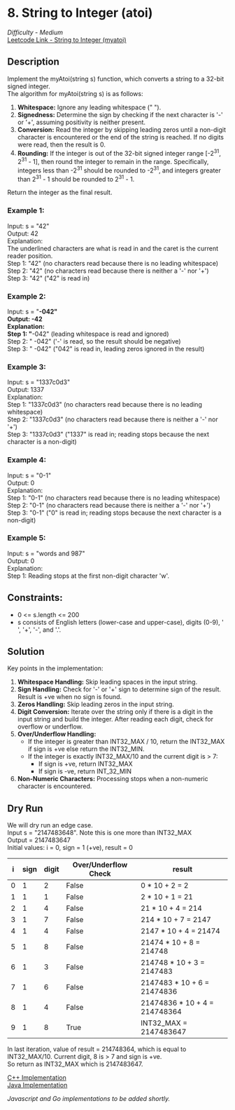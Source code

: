 # 8. String to Integer (atoi)
*Difficulty - Medium*  
[Leetcode Link - String to Integer (myatoi)](https://leetcode.com/problems/string-to-integer-atoi/description/)

## Description
Implement the myAtoi(string s) function, which converts a string to a 32-bit signed integer.  
The algorithm for myAtoi(string s) is as follows:  
1. **Whitespace:** Ignore any leading whitespace (" ").
2. **Signedness:** Determine the sign by checking if the next character is '-' or '+', assuming positivity is neither present.
3. **Conversion:** Read the integer by skipping leading zeros until a non-digit character is encountered or the end of the string is reached. If no digits were read, then the result is 0.
4. **Rounding:** If the integer is out of the 32-bit signed integer range [-2<sup>31</sup>, 2<sup>31</sup> - 1], then round the integer to remain in the range. Specifically, integers less than -2<sup>31</sup> should be rounded to -2<sup>31</sup>, and integers greater than 2<sup>31</sup> - 1 should be rounded to 2<sup>31</sup> - 1.

Return the integer as the final result.

### Example 1:
Input: s = "42"  
Output: 42  
Explanation:  
The underlined characters are what is read in and the caret is the current reader position.  
Step 1: "42" (no characters read because there is no leading whitespace)  
Step 2: "42" (no characters read because there is neither a '-' nor '+')  
Step 3: "42" ("42" is read in)  

### Example 2:
Input: s = "____-042"  
Output: -42  
Explanation:  
Step 1: "____-042" (leading whitespace is read and ignored)  
Step 2: "   -042" ('-' is read, so the result should be negative)  
Step 3: "   -042" ("042" is read in, leading zeros ignored in the result)  

### Example 3:
Input: s = "1337c0d3"  
Output: 1337  
Explanation:  
Step 1: "1337c0d3" (no characters read because there is no leading whitespace)  
Step 2: "1337c0d3" (no characters read because there is neither a '-' nor '+')  
Step 3: "1337c0d3" ("1337" is read in; reading stops because the next character is a non-digit)  

### Example 4:
Input: s = "0-1"  
Output: 0  
Explanation:  
Step 1: "0-1" (no characters read because there is no leading whitespace)  
Step 2: "0-1" (no characters read because there is neither a '-' nor '+')  
Step 3: "0-1" ("0" is read in; reading stops because the next character is a non-digit)  

### Example 5:
Input: s = "words and 987"  
Output: 0  
Explanation:  
Step 1: Reading stops at the first non-digit character 'w'.  

## Constraints:
* 0 <= s.length <= 200
* s consists of English letters (lower-case and upper-case), digits (0-9), ' ', '+', '-', and '.'.

## Solution
Key points in the implementation:
1. **Whitespace Handling:** Skip leading spaces in the input string.
2. **Sign Handling:** Check for '-' or '+' sign to determine sign of the result. Result is +ve when no sign is found.
3. **Zeros Handling:** Skip leading zeros in the input string.
4. **Digit Conversion:** Iterate over the string only if there is a digit in the input string and build the integer. After reading each digit, check for overflow or underflow.
4. **Over/Underflow Handling:**
    * If the integer is greater than INT32_MAX / 10, return the INT32_MAX if sign is +ve else return the INT32_MIN.
    * If the integer is exactly INT32_MAX/10 and the current digit is > 7:
        * If sign is +ve, return INT32_MAX
        * If sign is -ve, return INT_32_MIN
5. **Non-Numeric Characters:** Processing stops when a non-numeric character is encountered.

## Dry Run
We will dry run an edge case.  
Input s = "2147483648". Note this is one more than INT32_MAX  
Output = 2147483647  
Initial values: i = 0, sign = 1 (+ve), result = 0  

|   i   |   sign   |   digit   |   Over/Underflow Check   |            result             |
| ----- | -------- | --------- | ------------------------ | ----------------------------- |
|  0    |  1       |  2        | False                    | 0 * 10 + 2 = 2                |
|  1    |  1       |  1        | False                    | 2 * 10 + 1 = 21               |
|  2    |  1       |  4        | False                    | 21 * 10 + 4 = 214             |
|  3    |  1       |  7        | False                    | 214 * 10 + 7 = 2147           |
|  4    |  1       |  4        | False                    | 2147 * 10 + 4 = 21474         |
|  5    |  1       |  8        | False                    | 21474 * 10 + 8 = 214748       |
|  6    |  1       |  3        | False                    | 214748 * 10 + 3 = 2147483     |
|  7    |  1       |  6        | False                    | 2147483 * 10 + 6 = 21474836   |
|  8    |  1       |  4        | False                    | 21474836 * 10 + 4 = 214748364 |
|  9    |  1       |  8        | True                     | INT32_MAX = 2147483647        |

In last iteration, value of result = 214748364, which is equal to INT32_MAX/10. Current digit, 8 is > 7 and sign is +ve.  
So return as INT32_MAX which is 2147483647.  

[C++ Implementation](./stringtoInt.cpp)  
[Java Implementation](./Solution.java)  

*Javascript and Go implementations to be added shortly.*